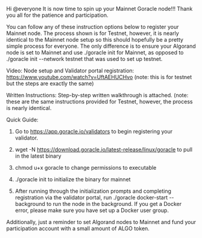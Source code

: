 Hi @everyone It is now time to spin up your Mainnet Goracle node!!! Thank you all for the patience and participation. 

You can follow any of these instruction options below to register your Mainnet node. The process shown is for Testnet, however, it is nearly identical to the Mainnet node setup so this should hopefully be a pretty simple process for everyone. The only difference is to ensure your Algorand node is set to Mainnet and use ./goracle init for Mainnet, as opposed to ./goracle init --network testnet that was used to set up testnet.

Video: Node setup and Validator portal registration: https://www.youtube.com/watch?v=UftAEHUCHvo (note: this is for testnet but the steps are exactly the same)

Written Instructions: Step-by-step written walkthrough is attached. (note: these are the same instructions provided for Testnet, however, the process is nearly identical. 

Quick Guide:

1. Go to https://app.goracle.io/validators to begin registering your validator. 

2. wget -N https://download.goracle.io/latest-release/linux/goracle to pull in the latest binary

3. chmod u+x goracle to change permissions to executable

4. ./goracle init to initialize the binary for mainnet

5. After running through the initialization prompts and completing registration via the validator portal, run ./goracle docker-start --background to run the node in the background. If you get a Docker error, please make sure you have set up a Docker user group. 

Additionally, just a reminder to set Algorand nodes to Mainnet and fund your participation account with a small amount of ALGO token.
